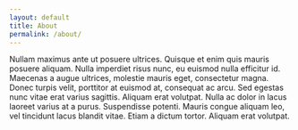```yaml
---
layout: default
title: About
permalink: /about/
---
```


Nullam maximus ante ut posuere ultrices. Quisque et enim quis mauris posuere aliquam. Nulla imperdiet risus nunc, eu euismod nulla efficitur id. Maecenas a augue ultrices, molestie mauris eget, consectetur magna. Donec turpis velit, porttitor at euismod at, consequat ac arcu. Sed egestas nunc vitae erat varius sagittis. Aliquam erat volutpat. Nulla ac dolor in lacus laoreet varius at a purus. Suspendisse potenti. Mauris congue aliquam leo, vel tincidunt lacus blandit vitae. Etiam a dictum tortor. Aliquam erat volutpat.

